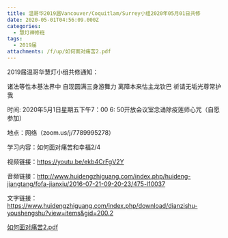 ```yaml
---
title: 温哥华2019届Vancouver/Coquitlam/Surrey小组2020年05月01日共修
date: 2020-05-01T04:56:09.000Z
categories:
  - 慧灯禅修班
tags:
  - 2019届
attachments: /f/up/如何面对痛苦2.pdf
---
```

2019届温哥华慧灯小组共修通知：

诸法等性本基法界中
自现圆满三身游舞力
离障本来怙主龙钦巴
祈请无垢光尊常护我

时间:   2020年5月1日星期五下午7：00
6: 50开放会议室念诵除疫莲师心咒（自愿参加）

地点：网络（zoom.us/j/7789995278）

学习内容：如何面对痛苦和幸福2/4

视频链接：https://youtu.be/ekb4CrFgV2Y

音频链接：http://www.huidengzhiguang.com/index.php/huideng-jiangtang/fofa-jianxiu/2016-07-21-09-20-23/475-l10037

文字链接：https://www.huidengzhiguang.com/index.php/download/dianzishu-youshengshu?view=items&gid=200.2

[如何面对痛苦2.pdf](http://huidengchanxiu.net/hdv/f/up/如何面对痛苦2.pdf)